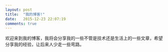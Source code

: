 ```yaml
---
layout: post
title:  "我的博客!"
date:   2015-12-23 22:07:19
comments: true
---
```



欢迎来到我的博客，我将会分享我的一些不管是技术还是生活上的一些文章，希望分享我的经验，让后来人少走一些弯路。

